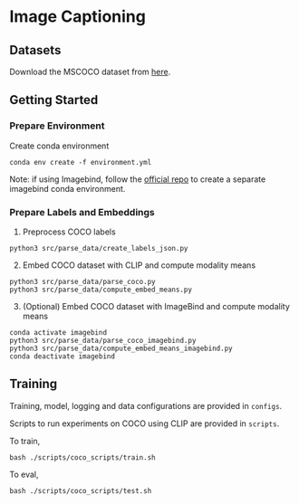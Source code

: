 # Image Captioning

## Datasets
Download the MSCOCO dataset from [here](https://www.kaggle.com/datasets/shtvkumar/karpathy-splits). 

## Getting Started

### Prepare Environment
Create conda environment
```
conda env create -f environment.yml
```

Note: if using Imagebind, follow the [official repo](https://github.com/facebookresearch/ImageBind) to create a separate imagebind conda environment.

### Prepare Labels and Embeddings
1. Preprocess COCO labels
```
python3 src/parse_data/create_labels_json.py
```

2. Embed COCO dataset with CLIP and compute modality means
```
python3 src/parse_data/parse_coco.py
python3 src/parse_data/compute_embed_means.py
```

3. (Optional) Embed COCO dataset with ImageBind and compute modality means
```
conda activate imagebind
python3 src/parse_data/parse_coco_imagebind.py
python3 src/parse_data/compute_embed_means_imagebind.py
conda deactivate imagebind
```

## Training

Training, model, logging and data configurations are provided in `configs`. 

Scripts to run experiments on COCO using CLIP are provided in `scripts`.

To train,
```
bash ./scripts/coco_scripts/train.sh
```

To eval,
```
bash ./scripts/coco_scripts/test.sh
```